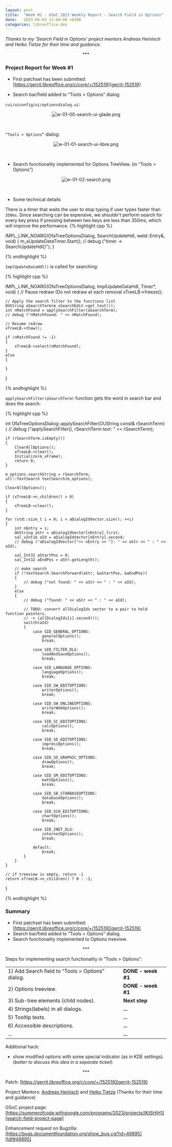 ```yaml
---
layout: post
title:  "Week #1 - GSoC 2023 Weekly Report - Search Field in Options"
date:   2023-06-03 11:08:00 +0300
categories: libreoffice-dev
---
```


_Thanks to my 'Search Field in Options' project mentors Andreas Heinisch and Heiko Tietze for their time and guidance._

<p align="center">
    ***
</p>

### Project Report for Week #1

- First patchset has been submitted: [https://gerrit.libreoffice.org/c/core/+/152519][gerrit-152519]

- Search bar/field added to “Tools > Options” dialog

`cui/uiconfig/ui/optionsdialog.ui`:
<p align="center">
  <img src="../../../../folder/libreoffice-png/w-01-00-search-ui-glade.png" alt="w-01-00-search-ui-glade.png"/>
</p><br>

`“Tools > Options”` dialog:

<p align="center">
  <img src="../../../../folder/libreoffice-png/w-01-01-search-ui-libre.png" alt="w-01-01-search-ui-libre.png"/>
</p><br>

- Search functionality implemented for Options TreeView. (in “Tools > Options”)

<p align="center">
  <img src="../../../../folder/libreoffice-png/w-01-02-search.png" alt="w-01-02-search.png"/>
</p><br>

- Some technical details

There is a timer that waits the user to stop typing if user types faster than `350ms`. Since searching can be expensive, we shouldn't perform search for every key press if pressing between two keys are less than 350ms, which will improve the performance.
{% highlight cpp %}

IMPL_LINK_NOARG(OfaTreeOptionsDialog, SearchUpdateHdl, weld::Entry&, void)
{
    m_aUpdateDataTimer.Start();
    // debug ("timer -> SearchUpdateHdl()");
}

{% endhighlight %}

`ImplUpdateDataHdl()` is called for searching:

{% highlight cpp %}

IMPL_LINK_NOARG(OfaTreeOptionsDialog, ImplUpdateDataHdl, Timer*, void)
{
    // Pause redraw (Do not redraw at each removal
    xTreeLB->freeze();

    // Apply the search filter to the functions list
    OUString aSearchTerm(m_xSearchEdit->get_text());
    int nMatchFound = applySearchFilter(aSearchTerm);
    // debug ("nMatchFound: " << nMatchFound);

    // Resume redraw
    xTreeLB->thaw();

    if (nMatchFound != -1)
    {
        xTreeLB->select(nMatchFound);
    }
    else
    {

    }
}

{% endhighlight %}

`applySearchFilter(aSearchTerm)` function gets the word in search bar and does the search:

{% highlight cpp %}

int OfaTreeOptionsDialog::applySearchFilter(OUString const& rSearchTerm)
{
    // debug ("applySearchFilter(), rSearchTerm text: " << rSearchTerm);

    if (rSearchTerm.isEmpty())
    {
        ClearAllOptions();
        xTreeLB->clear();
        Initialize(m_xFrame);
        return 0;
    }

    m_options.searchString = rSearchTerm;
    utl::TextSearch textSearch(m_options);

    ClearAllOptions();

    if (xTreeLB->n_children() > 0)
    {
        xTreeLB->clear();
    }

    for (std::size_t i = 0; i < aDialogIdVector.size(); ++i)
    {
        int nEntry = i;
        OUString aStr = aDialogIdVector[nEntry].first;
        sal_uInt16 aId = aDialogIdVector[nEntry].second;
        // debug ("aDialogIdVector["<< nEntry << "]: " << aStr << " : " << aId);

        sal_Int32 aStartPos = 0;
        sal_Int32 aEndPos = aStr.getLength();

        // make search
        if (!textSearch.SearchForward(aStr, &aStartPos, &aEndPos))
        {
            // debug ("not found: " << aStr << " : " << aId);
        }
        else
        {
            // debug ("found: " << aStr << " : " << aId);

            // TODO: convert allDialogIds vector to a pair to hold function pointers.
            // -> (allDialogIds[i].second)();
            switch(aId)
            {
                case SID_GENERAL_OPTIONS:
                    generalOptions();
                    break;

                case SID_FILTER_DLG:
                    loadAndSaveOptions();
                    break;

                case SID_LANGUAGE_OPTIONS:
                    languageOptions();
                    break;

                case SID_SW_EDITOPTIONS:
                    writerOptions();
                    break;

                case SID_SW_ONLINEOPTIONS:
                    writerWebOptions();
                    break;

                case SID_SC_EDITOPTIONS:
                    calcOptions();
                    break;

                case SID_SD_EDITOPTIONS:
                    impressOptions();
                    break;

                case SID_SD_GRAPHIC_OPTIONS:
                    drawOptions();
                    break;

                case SID_SM_EDITOPTIONS:
                    mathOptions();
                    break;

                case SID_SB_STARBASEOPTIONS:
                    databaseOptions();
                    break;

                case SID_SCH_EDITOPTIONS:
                    chartOptions();
                    break;

                case SID_INET_DLG:
                    internetOptions();
                    break;

                default:
                    break;
            }
        }
    }

    // if treeview is empty, return -1
    return xTreeLB->n_children() ? 0 : -1;
}

{% endhighlight %}

### Summary

- First patchset has been submitted: [https://gerrit.libreoffice.org/c/core/+/152519][gerrit-152519]
- Search bar/field added to “Tools > Options” dialog.
- Search functionality implemented to Options treeview.

<p align="center">
    ***
</p>

Steps for implementing search functionality in “Tools > Options”:

<table>
    <tbody>
        <tr>
            <td>1) Add Search field to “Tools > Options” dialog.</td>
            <td><b>DONE - week #1</b></td>
        </tr>
        <tr>
            <td>2) Options treeview.</td>
            <td><b>DONE - week #1</b></td>
        </tr>
        <tr>
            <td>3) Sub-tree elements (child nodes).</td>
            <td><b>Next step</b></td>
        </tr>
        <tr>
            <td>4) Strings(labels) in all dialogs.</td>
            <td><b>...</b></td>
        </tr>
        <tr>
            <td>5) Tooltip texts.</td>
            <td><b>...</b></td>
        </tr>
        <tr>
            <td>6) Accessible descriptions.</td>
            <td><b>...</b></td>
        </tr>
        <tr>
            <td>...</td>
            <td><b>...</b></td>
        </tr>
    </tbody>
</table>

Additional hack:
- show modified options with some special indicator (as in KDE settings). (_better to discuss this idea in a separate ticket_)

<p align="center">
    ***
</p>

Patch: [https://gerrit.libreoffice.org/c/core/+/152519][gerrit-152519]

Project Mentors: <u>Andreas Heinisch</u> and <u>Heiko Tietze</u> (Thanks for their time and guidance)

GSoC project page: [https://summerofcode.withgoogle.com/programs/2023/projects/IKtSHIH1][search-field-project-page]

Enhancement request on Bugzilla: [https://bugs.documentfoundation.org/show_bug.cgi?id=49895][tdf#49895]

[search-field-project-page]: https://summerofcode.withgoogle.com/programs/2023/projects/IKtSHIH1

[tdf#49895]: https://bugs.documentfoundation.org/show_bug.cgi?id=49895

[gerrit-152519]: https://gerrit.libreoffice.org/c/core/+/152519